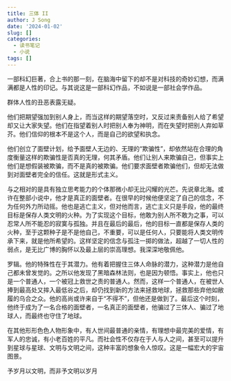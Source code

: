 ```yaml
---
title: 三体 II
author: J Song
date: '2024-01-02'
slug: []
categories: 
  - 读书笔记
  - 小说
tags: []
---
```

一部科幻巨著，合上书的那一刻，在脑海中留下的却不是对科技的奇妙幻想，而满满都是人性的印记。与其说这是一部科幻作品，不如说是一部社会学作品。

群体人性的丑恶表露无疑。

他们把期望强加到别人身上，而当这样的期望落空时，又反过来责备别人给了希望却又让大家失望。他们在指望着别人时把别人奉为神明，而在失望时把别人弃如草芥。他们信仰的根本不是这个人，而是自己的欲望和执念。

他们创立了面壁计划，给予面壁人无边的、无理的“欺骗性”，却依然站在合理的角度衡量这样的欺骗性是否真的无理，何其矛盾。他们让别人来欺骗自己，但事实上他们是想假装被欺骗，而不是真的被欺骗。他们要求面壁者欺骗他们，但却无法做到对面壁者完全的信任。这就是形式主义。

与之相对的是具有独立思考能力的个体那微小却无比闪耀的光芒。先说章北海。或许在整部小说中，他才是真正的面壁者。在很早的时候他便坚定了自己的信念，不为任何外力所动摇。他也是逃亡主义，但对他而言，逃亡主义只是手段，他的最终目标是保存人类文明的火种。为了实现这个目标，他敢为别人所不敢为之事，可以忍常人所不能忍的寂寞与孤独。并且在最后的最后，他的目标一直都是保存人类的火种，至于这颗种子是不是他自己，不重要，可以是任何人，只要能将人类文明传承下来，就是他所希望的。这样坚定的信念与孤注一掷的做法，超越了一切人性的弱点，是无比广博的胸怀以及最上层的崇高理想。我深深地敬佩他。

罗辑。他的特殊性在于其潜力。他有着把握住三体人命脉的潜力，这种潜力是他自己都未曾发觉的。之所以他发现了黑暗森林法则，也是因为顿悟。事实上，他也只是一个普通人，一个被冠上救世之责的普通人。然而，这样一个普通人，在被世人捧到最高处又摔入最低谷之后，却仍找到新的方法来拯救地球，拯救那些弃他如敝履的乌合之众。他的高尚或许来自于“不得不”，但他还是做到了。最后这个时刻，他终于成为了一名合格的面壁者，一名真正的面壁者，他骗过了三体人、骗过了地球人，而最终也守住了地球。

在其他形形色色人物形象中，有人世间最普通的亲情，有理想中最完美的爱情，有军人的忠诚，有小老百姓的平凡。而社会性不仅存在于人与人之间，甚至可以提升到星球与星球、文明与文明之间，这种丰富的想象令人惊叹。这是一幅宏大的宇宙图景。

予岁月以文明，而非予文明以岁月